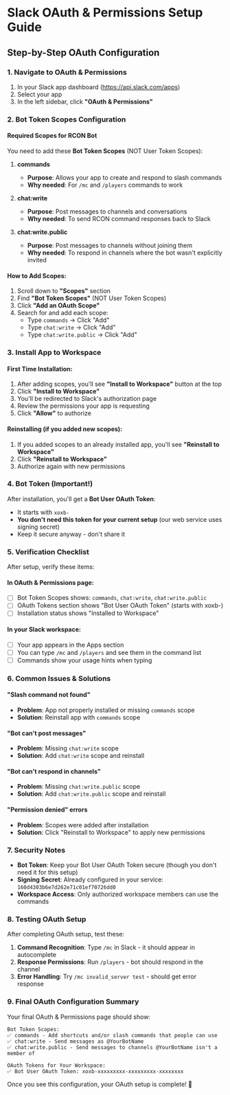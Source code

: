 # Slack OAuth & Permissions Setup Guide

## Step-by-Step OAuth Configuration

### 1. Navigate to OAuth & Permissions
1. In your Slack app dashboard (https://api.slack.com/apps)
2. Select your app
3. In the left sidebar, click **"OAuth & Permissions"**

### 2. Bot Token Scopes Configuration

#### Required Scopes for RCON Bot
You need to add these **Bot Token Scopes** (NOT User Token Scopes):

1. **commands**
   - **Purpose**: Allows your app to create and respond to slash commands
   - **Why needed**: For `/mc` and `/players` commands to work

2. **chat:write**
   - **Purpose**: Post messages to channels and conversations
   - **Why needed**: To send RCON command responses back to Slack

3. **chat:write.public**
   - **Purpose**: Post messages to channels without joining them
   - **Why needed**: To respond in channels where the bot wasn't explicitly invited

#### How to Add Scopes:
1. Scroll down to **"Scopes"** section
2. Find **"Bot Token Scopes"** (NOT User Token Scopes)
3. Click **"Add an OAuth Scope"**
4. Search for and add each scope:
   - Type `commands` → Click "Add"
   - Type `chat:write` → Click "Add"  
   - Type `chat:write.public` → Click "Add"

### 3. Install App to Workspace

#### First Time Installation:
1. After adding scopes, you'll see **"Install to Workspace"** button at the top
2. Click **"Install to Workspace"**
3. You'll be redirected to Slack's authorization page
4. Review the permissions your app is requesting
5. Click **"Allow"** to authorize

#### Reinstalling (if you added new scopes):
1. If you added scopes to an already installed app, you'll see **"Reinstall to Workspace"**
2. Click **"Reinstall to Workspace"**
3. Authorize again with new permissions

### 4. Bot Token (Important!)

After installation, you'll get a **Bot User OAuth Token**:
- It starts with `xoxb-`
- **You don't need this token for your current setup** (our web service uses signing secret)
- Keep it secure anyway - don't share it

### 5. Verification Checklist

After setup, verify these items:

#### In OAuth & Permissions page:
- [ ] Bot Token Scopes shows: `commands`, `chat:write`, `chat:write.public`
- [ ] OAuth Tokens section shows "Bot User OAuth Token" (starts with xoxb-)
- [ ] Installation status shows "Installed to Workspace"

#### In your Slack workspace:
- [ ] Your app appears in the Apps section
- [ ] You can type `/mc` and `/players` and see them in the command list
- [ ] Commands show your usage hints when typing

### 6. Common Issues & Solutions

#### "Slash command not found"
- **Problem**: App not properly installed or missing `commands` scope
- **Solution**: Reinstall app with `commands` scope

#### "Bot can't post messages"
- **Problem**: Missing `chat:write` scope
- **Solution**: Add `chat:write` scope and reinstall

#### "Bot can't respond in channels"
- **Problem**: Missing `chat:write.public` scope
- **Solution**: Add `chat:write.public` scope and reinstall

#### "Permission denied" errors
- **Problem**: Scopes were added after installation
- **Solution**: Click "Reinstall to Workspace" to apply new permissions

### 7. Security Notes

- **Bot Token**: Keep your Bot User OAuth Token secure (though you don't need it for this setup)
- **Signing Secret**: Already configured in your service: `160d4303b6e7d262e71c01ef70726dd0`
- **Workspace Access**: Only authorized workspace members can use the commands

### 8. Testing OAuth Setup

After completing OAuth setup, test these:

1. **Command Recognition**: Type `/mc` in Slack - it should appear in autocomplete
2. **Response Permissions**: Run `/players` - bot should respond in the channel
3. **Error Handling**: Try `/mc invalid_server test` - should get error response

### 9. Final OAuth Configuration Summary

Your final OAuth & Permissions page should show:

```
Bot Token Scopes:
✅ commands - Add shortcuts and/or slash commands that people can use
✅ chat:write - Send messages as @YourBotName
✅ chat:write.public - Send messages to channels @YourBotName isn't a member of

OAuth Tokens for Your Workspace:
✅ Bot User OAuth Token: xoxb-xxxxxxxxx-xxxxxxxxx-xxxxxxxx
```

Once you see this configuration, your OAuth setup is complete! 🎉
